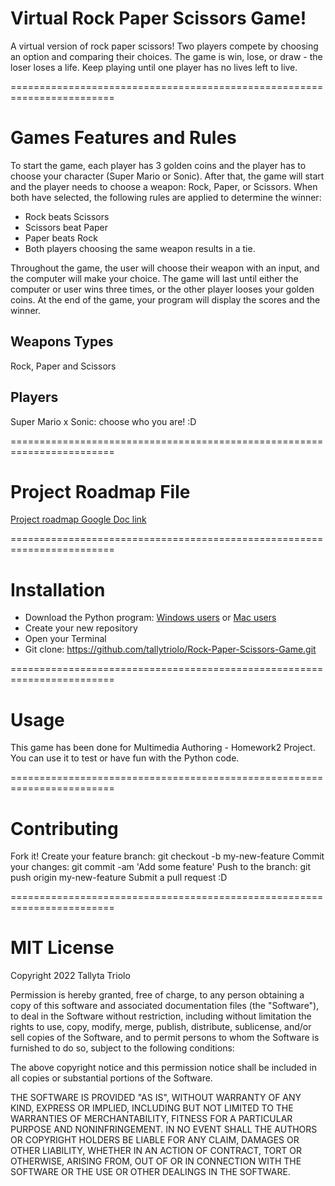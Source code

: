 # Virtual Rock Paper Scissors Game!
A virtual version of rock paper scissors! Two players compete by choosing an option and comparing their choices. The game is win, lose, or draw - the loser loses a life. Keep playing until one player has no lives left to live.

========================================================================

# Games Features and Rules
To start the game, each player has 3 golden coins and the player has to choose your character (Super Mario or Sonic). After that, the game will start and the player needs to choose a weapon: Rock, Paper, or Scissors. 
When both have selected, the following rules are applied to determine the winner:
- Rock beats Scissors
- Scissors beat Paper
- Paper beats Rock
- Both players choosing the same weapon results in a tie.

Throughout the game, the user will choose their weapon with an input, and the computer will make your choice. The game will last until either the computer or user wins three times, or the other player looses your golden coins. At the end of the game, your program will display the scores and the winner.

## Weapons Types
Rock, Paper and Scissors

## Players
Super Mario x Sonic: choose who you are! :D

========================================================================

# Project Roadmap File
[Project roadmap Google Doc link](https://docs.google.com/document/d/1siqcJEyJCnduEBtILPco0RHUxB-Rr-I1wFRMdzPpVdU/edit?usp=sharing)

========================================================================

# Installation
- Download the Python program:
[Windows users](https://docs.microsoft.com/en-us/windows/python/beginners)
or [Mac users](https://www.python.org/downloads/)
- Create your new repository
- Open your Terminal
- Git clone: https://github.com/tallytriolo/Rock-Paper-Scissors-Game.git

========================================================================

# Usage
This game has been done for Multimedia Authoring - Homework2 Project. You can use it to test or have fun with the Python code.

========================================================================

# Contributing
Fork it!
Create your feature branch: git checkout -b my-new-feature
Commit your changes: git commit -am 'Add some feature'
Push to the branch: git push origin my-new-feature
Submit a pull request :D

========================================================================

# MIT License
Copyright 2022 Tallyta Triolo

Permission is hereby granted, free of charge, to any person obtaining a copy of this software and associated documentation files (the "Software"), to deal in the Software without restriction, including without limitation the rights to use, copy, modify, merge, publish, distribute, sublicense, and/or sell copies of the Software, and to permit persons to whom the Software is furnished to do so, subject to the following conditions:

The above copyright notice and this permission notice shall be included in all copies or substantial portions of the Software.

THE SOFTWARE IS PROVIDED "AS IS", WITHOUT WARRANTY OF ANY KIND, EXPRESS OR IMPLIED, INCLUDING BUT NOT LIMITED TO THE WARRANTIES OF MERCHANTABILITY, FITNESS FOR A PARTICULAR PURPOSE AND NONINFRINGEMENT. IN NO EVENT SHALL THE AUTHORS OR COPYRIGHT HOLDERS BE LIABLE FOR ANY CLAIM, DAMAGES OR OTHER LIABILITY, WHETHER IN AN ACTION OF CONTRACT, TORT OR OTHERWISE, ARISING FROM, OUT OF OR IN CONNECTION WITH THE SOFTWARE OR THE USE OR OTHER DEALINGS IN THE SOFTWARE.